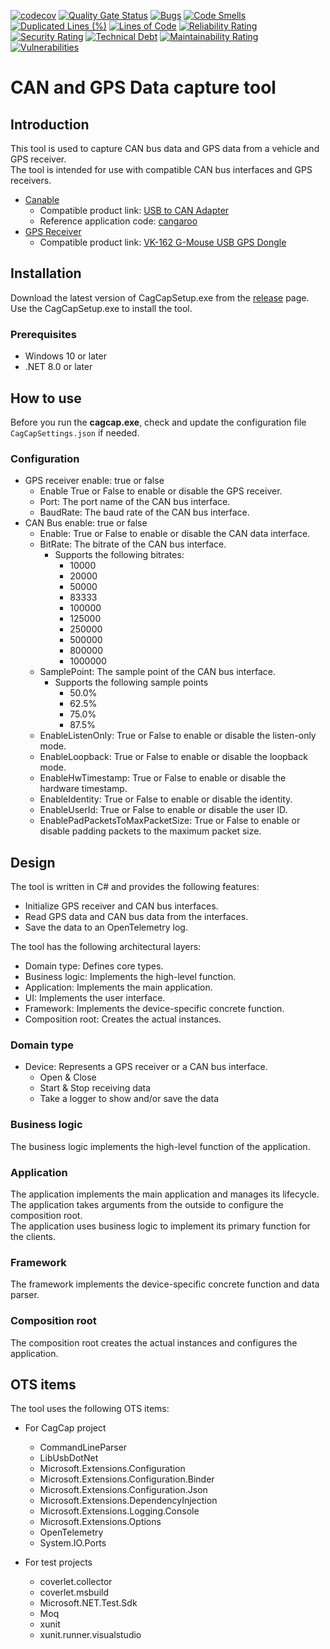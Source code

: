 [![codecov](https://codecov.io/github/normalform/CanAndGpsCapture/graph/badge.svg?token=EOJE66ZYRC)](https://codecov.io/github/normalform/CanAndGpsCapture)
[![Quality Gate Status](https://sonarcloud.io/api/project_badges/measure?project=normalform_CanAndGpsCapture&metric=alert_status)](https://sonarcloud.io/summary/new_code?id=normalform_CanAndGpsCapture)
[![Bugs](https://sonarcloud.io/api/project_badges/measure?project=normalform_CanAndGpsCapture&metric=bugs)](https://sonarcloud.io/summary/new_code?id=normalform_CanAndGpsCapture)
[![Code Smells](https://sonarcloud.io/api/project_badges/measure?project=normalform_CanAndGpsCapture&metric=code_smells)](https://sonarcloud.io/summary/new_code?id=normalform_CanAndGpsCapture)
[![Duplicated Lines (%)](https://sonarcloud.io/api/project_badges/measure?project=normalform_CanAndGpsCapture&metric=duplicated_lines_density)](https://sonarcloud.io/summary/new_code?id=normalform_CanAndGpsCapture)
[![Lines of Code](https://sonarcloud.io/api/project_badges/measure?project=normalform_CanAndGpsCapture&metric=ncloc)](https://sonarcloud.io/summary/new_code?id=normalform_CanAndGpsCapture)
[![Reliability Rating](https://sonarcloud.io/api/project_badges/measure?project=normalform_CanAndGpsCapture&metric=reliability_rating)](https://sonarcloud.io/summary/new_code?id=normalform_CanAndGpsCapture)
[![Security Rating](https://sonarcloud.io/api/project_badges/measure?project=normalform_CanAndGpsCapture&metric=security_rating)](https://sonarcloud.io/summary/new_code?id=normalform_CanAndGpsCapture)
[![Technical Debt](https://sonarcloud.io/api/project_badges/measure?project=normalform_CanAndGpsCapture&metric=sqale_index)](https://sonarcloud.io/summary/new_code?id=normalform_CanAndGpsCapture)
[![Maintainability Rating](https://sonarcloud.io/api/project_badges/measure?project=normalform_CanAndGpsCapture&metric=sqale_rating)](https://sonarcloud.io/summary/new_code?id=normalform_CanAndGpsCapture)
[![Vulnerabilities](https://sonarcloud.io/api/project_badges/measure?project=normalform_CanAndGpsCapture&metric=vulnerabilities)](https://sonarcloud.io/summary/new_code?id=normalform_CanAndGpsCapture)

# CAN and GPS Data capture tool

## Introduction
This tool is used to capture CAN bus data and GPS data from a vehicle and GPS receiver.  
The tool is intended for use with compatible CAN bus interfaces and GPS receivers.
  - [Canable](https://canable.io/)
    - Compatible product link: [USB to CAN Adapter](https://www.amazon.com/ASHATA-Adapter-Converter-STM32F072-Candlelight/dp/B0BSFRL8D6/ref=sr_1_3?crid=K74J9O0NRDJH&dib=eyJ2IjoiMSJ9.L4CZEcyeYuL6iNLpiZmt5gFBbJ1zyHYsl4ZSfl8buRO0O7hB2uA2sZINnpefD-vTnaPFlZ4GJdyo165fvsuH47qrmsNNm14rVsd41vqn8pmKtsdPKCiDe2_KqPDH31jqgiM9s_1fGSNIX6CSv7ZUM38vtJ0Mc7Whryt6oYxyHMxmhCXac4XdaK3zFSlXmUXHMpghVYYUNXtEs5pxYonSXai-CVheFa6e6QFGdY5rYlg.yAS4sgYmCu2X0IsCEOyHAK9qpqftcQ-vTyxULw7Mtko&dib_tag=se&keywords=usb+to+can+adapter+STM32F072&qid=1735987013&sprefix=usb+to+can+adapter+stm32f072%2Caps%2C140&sr=8-3)
    - Reference application code: [cangaroo](https://github.com/normaldotcom/cangaroo/)  
  - [GPS Receiver](https://content.u-blox.com/sites/default/files/products/documents/u-blox7-V14_ReceiverDescriptionProtocolSpec_%28GPS.G7-SW-12001%29_Public.pdf)
    - Compatible product link: [VK-162 G-Mouse USB GPS Dongle](https://www.amazon.com/Onyehn-Navigation-External-Receiver-Raspberry/dp/B07GJGSZB9/ref=sr_1_4?crid=CA48J4SO2XJF&dib=eyJ2IjoiMSJ9.osETxs61LuDnf_khAtnDadmBSarFxosoNE-iw-RsxohxaE23WvLUCT32kD0GB45asbMagP5pkb9Hwfke3J5pe9AoVTn6TBY5iwxPRTqzF26ZfS04TX58UxW-PYkhzo2vpPevQ6UPIXbY7LBaf4if5Z69G_Vux6rimQFeg2pAazKEOtuCVVT4ziJrUF97YOqchfoU9SmHBlqA1E-1uBnWYJAAyCSap4keR2kB4gnpNqM.YPInRzh2x8dnSptJFAouXElmKAOA7N0BkwYGpCWnZlo&dib_tag=se&keywords=vk-162+gps&qid=1735986965&sprefix=vk-162+gps%2Caps%2C136&sr=8-4)


## Installation

Download the latest version of CagCapSetup.exe from the [release](https://github.com/normalform/CanAndGpsCapture/release) page.
Use the CagCapSetup.exe to install the tool.

### Prerequisites
  - Windows 10 or later
  - .NET 8.0 or later

## How to use

Before you run the **cagcap.exe**, check and update the configuration file `CagCapSettings.json` if needed.  

### Configuration

  - GPS receiver enable: true or false
    - Enable True or False to enable or disable the GPS receiver.
    - Port: The port name of the CAN bus interface.
    - BaudRate: The baud rate of the CAN bus interface.
  - CAN Bus enable: true or false
    - Enable: True or False to enable or disable the CAN data interface.
    - BitRate: The bitrate of the CAN bus interface.
      - Supports the following bitrates:
        - 10000
        - 20000
        - 50000
        - 83333
        - 100000
        - 125000
        - 250000
        - 500000
        - 800000
        - 1000000
    - SamplePoint: The sample point of the CAN bus interface.
      - Supports the following sample points
        - 50.0%
        - 62.5%
        - 75.0%
        - 87.5%
    - EnableListenOnly: True or False to enable or disable the listen-only mode.
    - EnableLoopback: True or False to enable or disable the loopback mode.
    - EnableHwTimestamp: True or False to enable or disable the hardware timestamp.
    - EnableIdentity: True or False to enable or disable the identity.
    - EnableUserId: True or False to enable or disable the user ID.
    - EnablePadPacketsToMaxPacketSize: True or False to enable or disable padding packets to the maximum packet size.

## Design

The tool is written in C# and provides the following features:
  - Initialize GPS receiver and CAN bus interfaces.  
  - Read GPS data and CAN bus data from the interfaces.
  - Save the data to an OpenTelemetry log.

The tool has the following architectural layers:
  - Domain type: Defines core types.
  - Business logic: Implements the high-level function.
  - Application: Implements the main application.
  - UI: Implements the user interface.
  - Framework: Implements the device-specific concrete function.
  - Composition root: Creates the actual instances.

### Domain type

  - Device: Represents a GPS receiver or a CAN bus interface.
    - Open & Close
    - Start & Stop receiving data
    - Take a logger to show and/or save the data

### Business logic

The business logic implements the high-level function of the application.  

### Application

The application implements the main application and manages its lifecycle.  
The application takes arguments from the outside to configure the composition root.  
The application uses business logic to implement its primary function for the clients.

### Framework

The framework implements the device-specific concrete function and data parser.  


### Composition root

The composition root creates the actual instances and configures the application.

## OTS items

The tool uses the following OTS items:

  - For CagCap project
     - CommandLineParser
     - LibUsbDotNet
     - Microsoft.Extensions.Configuration
     - Microsoft.Extensions.Configuration.Binder
     - Microsoft.Extensions.Configuration.Json
     - Microsoft.Extensions.DependencyInjection
     - Microsoft.Extensions.Logging.Console
     - Microsoft.Extensions.Options
     - OpenTelemetry
     - System.IO.Ports
     
  - For test projects
    - coverlet.collector
    - coverlet.msbuild
    - Microsoft.NET.Test.Sdk
    - Moq
    - xunit
    - xunit.runner.visualstudio
